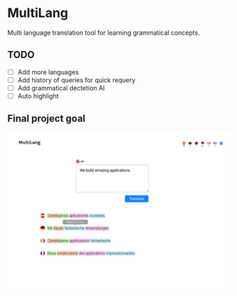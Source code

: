 # MultiLang
Multi language translation tool for learning grammatical concepts.

## TODO
- [ ] Add more languages
- [ ] Add history of queries for quick requery
- [ ] Add grammatical dectetion AI
- [ ] Auto highlight

## Final project goal
![alt text](https://raw.githubusercontent.com/YannisDC/MultiLang/master/img/Multilang.png)
